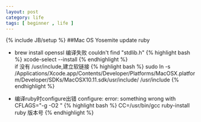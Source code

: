 ```yaml
---
layout: post 
category: life 
tags: [ beginner , life ]
---
```

{% include JB/setup %}
##Mac OS Yosemite update ruby
* brew install openssl 编译失败
couldn't find "stdlib.h"
	{% highlight bash %}
	xcode-select --install 
	{% endhighlight %}	
if 没有 /usr/include,建立软链接
	{% highlight bash %}
	sudo ln -s /Applications/Xcode.app/Contents/Developer/Platforms/MacOSX.platform/Developer/SDKs/MacOSX10.11.sdk/usr/include/ /usr/include
	{% endhighlight %}
	
* 编译ruby时configure出错
configure: error: something wrong with CFLAGS="-g -O2 "
	{% highlight bash %} 
	CC=/usr/bin/gcc ruby-install ruby 版本号
	{% endhighlight %}
	